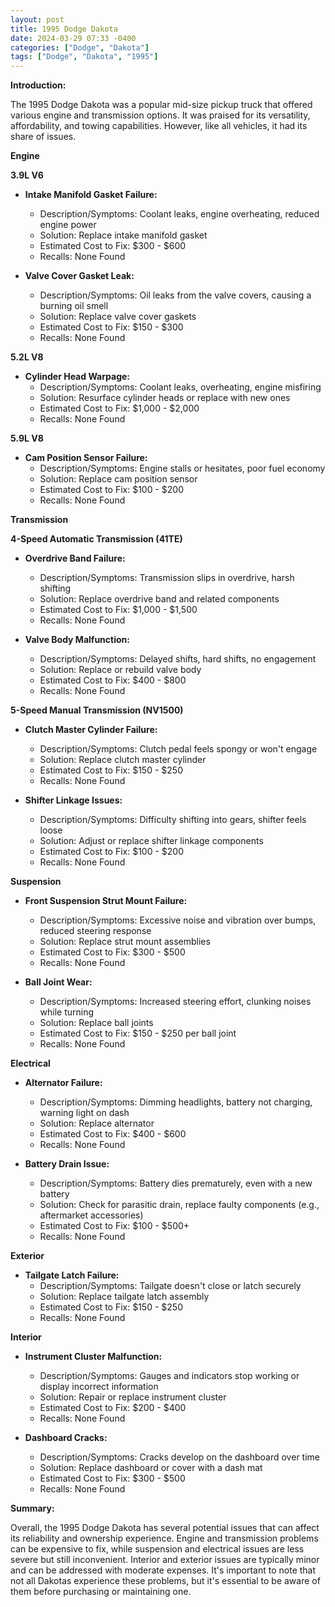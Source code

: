 ```yaml
---
layout: post
title: 1995 Dodge Dakota
date: 2024-03-29 07:33 -0400
categories: ["Dodge", "Dakota"]
tags: ["Dodge", "Dakota", "1995"]
---
```

**Introduction:**

The 1995 Dodge Dakota was a popular mid-size pickup truck that offered various engine and transmission options. It was praised for its versatility, affordability, and towing capabilities. However, like all vehicles, it had its share of issues.

**Engine**

**3.9L V6**

* **Intake Manifold Gasket Failure:**
    * Description/Symptoms: Coolant leaks, engine overheating, reduced engine power
    * Solution: Replace intake manifold gasket
    * Estimated Cost to Fix: $300 - $600
    * Recalls: None Found

* **Valve Cover Gasket Leak:**
    * Description/Symptoms: Oil leaks from the valve covers, causing a burning oil smell
    * Solution: Replace valve cover gaskets
    * Estimated Cost to Fix: $150 - $300
    * Recalls: None Found

**5.2L V8**

* **Cylinder Head Warpage:**
    * Description/Symptoms: Coolant leaks, overheating, engine misfiring
    * Solution: Resurface cylinder heads or replace with new ones
    * Estimated Cost to Fix: $1,000 - $2,000
    * Recalls: None Found

**5.9L V8**

* **Cam Position Sensor Failure:**
    * Description/Symptoms: Engine stalls or hesitates, poor fuel economy
    * Solution: Replace cam position sensor
    * Estimated Cost to Fix: $100 - $200
    * Recalls: None Found

**Transmission**

**4-Speed Automatic Transmission (41TE)**

* **Overdrive Band Failure:**
    * Description/Symptoms: Transmission slips in overdrive, harsh shifting
    * Solution: Replace overdrive band and related components
    * Estimated Cost to Fix: $1,000 - $1,500
    * Recalls: None Found

* **Valve Body Malfunction:**
    * Description/Symptoms: Delayed shifts, hard shifts, no engagement
    * Solution: Replace or rebuild valve body
    * Estimated Cost to Fix: $400 - $800
    * Recalls: None Found

**5-Speed Manual Transmission (NV1500)**

* **Clutch Master Cylinder Failure:**
    * Description/Symptoms: Clutch pedal feels spongy or won't engage
    * Solution: Replace clutch master cylinder
    * Estimated Cost to Fix: $150 - $250
    * Recalls: None Found

* **Shifter Linkage Issues:**
    * Description/Symptoms: Difficulty shifting into gears, shifter feels loose
    * Solution: Adjust or replace shifter linkage components
    * Estimated Cost to Fix: $100 - $200
    * Recalls: None Found

**Suspension**

* **Front Suspension Strut Mount Failure:**
    * Description/Symptoms: Excessive noise and vibration over bumps, reduced steering response
    * Solution: Replace strut mount assemblies
    * Estimated Cost to Fix: $300 - $500
    * Recalls: None Found

* **Ball Joint Wear:**
    * Description/Symptoms: Increased steering effort, clunking noises while turning
    * Solution: Replace ball joints
    * Estimated Cost to Fix: $150 - $250 per ball joint
    * Recalls: None Found

**Electrical**

* **Alternator Failure:**
    * Description/Symptoms: Dimming headlights, battery not charging, warning light on dash
    * Solution: Replace alternator
    * Estimated Cost to Fix: $400 - $600
    * Recalls: None Found

* **Battery Drain Issue:**
    * Description/Symptoms: Battery dies prematurely, even with a new battery
    * Solution: Check for parasitic drain, replace faulty components (e.g., aftermarket accessories)
    * Estimated Cost to Fix: $100 - $500+
    * Recalls: None Found

**Exterior**

* **Tailgate Latch Failure:**
    * Description/Symptoms: Tailgate doesn't close or latch securely
    * Solution: Replace tailgate latch assembly
    * Estimated Cost to Fix: $150 - $250
    * Recalls: None Found

**Interior**

* **Instrument Cluster Malfunction:**
    * Description/Symptoms: Gauges and indicators stop working or display incorrect information
    * Solution: Repair or replace instrument cluster
    * Estimated Cost to Fix: $200 - $400
    * Recalls: None Found

* **Dashboard Cracks:**
    * Description/Symptoms: Cracks develop on the dashboard over time
    * Solution: Replace dashboard or cover with a dash mat
    * Estimated Cost to Fix: $300 - $500
    * Recalls: None Found

**Summary:**

Overall, the 1995 Dodge Dakota has several potential issues that can affect its reliability and ownership experience. Engine and transmission problems can be expensive to fix, while suspension and electrical issues are less severe but still inconvenient. Interior and exterior issues are typically minor and can be addressed with moderate expenses. It's important to note that not all Dakotas experience these problems, but it's essential to be aware of them before purchasing or maintaining one.
